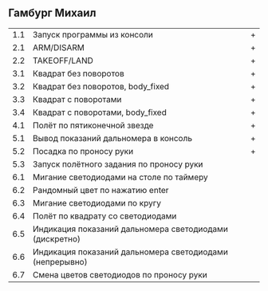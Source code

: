 ## Гамбург Михаил

<table><tr><td>1.1</td><td>Запуск программы из консоли</td><td>+</td></tr><tr><td>2.1</td><td>ARM/DISARM</td><td>+</td></tr><tr><td>2.2</td><td>TAKEOFF/LAND</td><td>+</td></tr><tr><td>3.1</td><td>Квадрат без поворотов</td><td>+</td></tr><tr><td>3.2</td><td>Квадрат без поворотов, body_fixed</td><td>+</td></tr><tr><td>3.3</td><td>Квадрат с поворотами</td><td>+</td></tr><tr><td>3.4</td><td>Квадрат с поворотами, body_fixed</td><td>+</td></tr><tr><td>4.1</td><td>Полёт по пятиконечной звезде</td><td>+</td></tr><tr><td>5.1</td><td>Вывод показаний дальномера в консоль</td><td>+</td></tr><tr><td>5.2</td><td>Посадка по проносу руки</td><td>+</td></tr><tr><td>5.3</td><td>Запуск полётного задания по проносу руки</td><td> </td></tr><tr><td>6.1</td><td>Мигание светодиодами на столе по таймеру</td><td> </td></tr><tr><td>6.2</td><td>Рандомный цвет по нажатию enter</td><td> </td></tr><tr><td>6.3</td><td>Мигание светодиодами по кругу</td><td> </td></tr><tr><td>6.4</td><td>Полёт по квадрату со светодиодами</td><td> </td></tr><tr><td>6.5</td><td>Индикация показаний дальномера светодиодами (дискретно)</td><td> </td></tr><tr><td>6.6</td><td>Индикация показаний дальномера светодиодами (непрерывно)</td><td> </td></tr><tr><td>6.7</td><td>Смена цветов светодиодов по проносу руки</td><td> </td></tr></table>